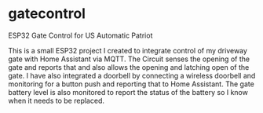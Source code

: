 # gatecontrol
ESP32 Gate Control for US Automatic Patriot

This is a small ESP32 project I created to integrate control of my driveway gate with Home Assistant via MQTT.   The Circuit senses the opening of the gate and reports that and also allows the opening and latching open of the gate.  I have also integrated a doorbell by connecting a wireless doorbell and monitoring for a button push and reporting that to Home Assistant.  The gate battery level is also monitored to report the status of the battery so I know when it needs to be replaced.  
